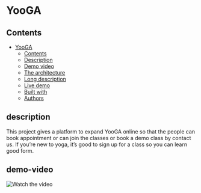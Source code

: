 # YooGA

## Contents

- [YooGA](#YooGA)
  - [Contents](#contents)
  - [Description](#description)
  - [Demo video](#demo-video)
  - [The architecture](#the-architecture)
  - [Long description](#long-description)
  - [Live demo](#live-demo)
  - [Built with](#built-with)
  - [Authors](#authors)

## description
 This project gives a platform to expand YooGA online so that the people can book appointment or can join the classes or book a demo class by contact us.
 If you’re new to yoga, it’s good to sign up for a class so you can learn good form.
 
## demo-video
 ![Watch the video](https://youtu.be/PhqDvGLCQj8)
